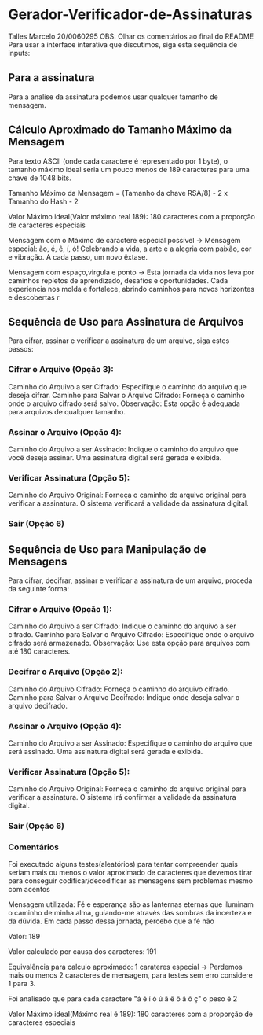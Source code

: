 
# Gerador-Verificador-de-Assinaturas
Talles Marcelo 20/0060295
OBS: Olhar os comentários ao final do README
Para usar a interface interativa que discutimos, siga esta sequência de inputs:
## Para a assinatura
Para a analise da assinatura podemos usar qualquer tamanho de mensagem.

## Cálculo Aproximado do Tamanho Máximo da Mensagem
Para texto ASCII (onde cada caractere é representado por 1 byte), o tamanho máximo ideal seria um pouco menos de 189 caracteres para uma chave de 1048 bits.

Tamanho Máximo da Mensagem = (Tamanho da chave RSA/8) - 2 x Tamanho do Hash - 2

Valor Máximo ideal(Valor máximo real 189): 180 caracteres com a proporção de caracteres especiais

Mensagem com o Máximo de caractere especial possível -> Mensagem especial: ão, é, ê, í, ó! Celebrando a vida, a arte e a alegria com paixão, cor e vibração. A cada passo, um novo êxtase.

Mensagem com espaço,virgula e ponto -> Esta jornada da vida nos leva por caminhos repletos de aprendizado, desafios e oportunidades. Cada experiencia nos molda e fortalece, abrindo caminhos para novos horizontes e descobertas r

## Sequência de Uso para Assinatura de Arquivos
Para cifrar, assinar e verificar a assinatura de um arquivo, siga estes passos:

### Cifrar o Arquivo (Opção 3):

Caminho do Arquivo a ser Cifrado: Especifique o caminho do arquivo que deseja cifrar.
Caminho para Salvar o Arquivo Cifrado: Forneça o caminho onde o arquivo cifrado será salvo.
Observação: Esta opção é adequada para arquivos de qualquer tamanho.
### Assinar o Arquivo (Opção 4):

Caminho do Arquivo a ser Assinado: Indique o caminho do arquivo que você deseja assinar.
Uma assinatura digital será gerada e exibida.
### Verificar Assinatura (Opção 5):

Caminho do Arquivo Original: Forneça o caminho do arquivo original para verificar a assinatura.
O sistema verificará a validade da assinatura digital.
### Sair (Opção 6)

## Sequência de Uso para Manipulação de Mensagens
Para cifrar, decifrar, assinar e verificar a assinatura de um arquivo, proceda da seguinte forma:

### Cifrar o Arquivo (Opção 1):

Caminho do Arquivo a ser Cifrado: Indique o caminho do arquivo a ser cifrado.
Caminho para Salvar o Arquivo Cifrado: Especifique onde o arquivo cifrado será armazenado.
Observação: Use esta opção para arquivos com até 180 caracteres.
### Decifrar o Arquivo (Opção 2):

Caminho do Arquivo Cifrado: Forneça o caminho do arquivo cifrado.
Caminho para Salvar o Arquivo Decifrado: Indique onde deseja salvar o arquivo decifrado.
### Assinar o Arquivo (Opção 4):

Caminho do Arquivo a ser Assinado: Especifique o caminho do arquivo que será assinado.
Uma assinatura digital será gerada e exibida.
### Verificar Assinatura (Opção 5):

Caminho do Arquivo Original: Forneça o caminho do arquivo original para verificar a assinatura.
O sistema irá confirmar a validade da assinatura digital.
### Sair (Opção 6)


### Comentários
Foi executado alguns testes(aleatórios) para tentar compreender quais seriam mais ou menos o valor aproximado de caracteres que devemos tirar para conseguir codificar/decodificar as mensagens sem problemas mesmo com acentos

Mensagem utilizada:
Fé e esperança são as lanternas eternas que iluminam o caminho de minha alma, guiando-me através das sombras da incerteza e da dúvida. Em cada passo dessa jornada, percebo que a fé não

Valor: 189

Valor calculado por causa dos caracteres: 191

Equivalência para calculo aproximado: 1 carateres especial -> Perdemos mais ou menos 2 caracteres de mensagem, para testes sem erro considere 1 para 3.

Foi analisado que para cada caractere "á é í ó ú â ê ô ã õ ç" o peso é 2

Valor Máximo ideal(Máximo real é 189): 180 caracteres com a proporção de caracteres especiais
